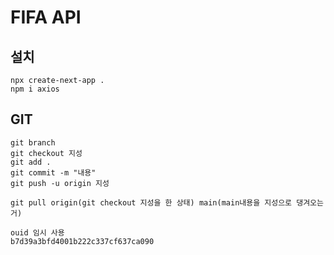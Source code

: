 # FIFA API

## 설치
```
npx create-next-app .
npm i axios
```

## GIT
```
git branch
git checkout 지성
git add .
git commit -m "내용"
git push -u origin 지성

git pull origin(git checkout 지성을 한 상태) main(main내용을 지성으로 댕겨오는거)
```
```
ouid 임시 사용
b7d39a3bfd4001b222c337cf637ca090
```
